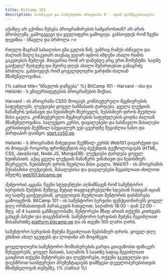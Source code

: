 ```yaml
---
title: BitCamp 101
description: სასწავლო და სამენტორო პროგრამა 0 - იდან დამწყებთათვის.
---
```


აქამდე არ გქონია შეხება პროგრამირების სამყაროსთან? არ არის პრობლემა, გამოგვყევი და ყველაფერი გამოგივა. გახსოვდეს რომ ჩვენი დევიზია - სწავლა და ბრძოლა 🔥✊

რთული მაგრამ სახალისო გზა გელის წინ, უამრავ რამეს ისწავლი და ძალიან მალე საკუთარ თავსაც ვეღარ იცნობ იმდენი ახალი რამის გაკეთებას შეძლებ. მთავარია რომ არ დანებდე არც ერთ მომენტში. სადმე გაიჭედე? შეისვენე და მეორე დღეს ახალი შემართებით განაგრძე ბრძოლა. გახსოვდეს რომ ყოველდღიური ვარჯიში ძალიან მნიშვნელოვანია. 


{% callout title="სწავლის დაწყება" %}
BitCamp 101 - Harvard - ისა და Helsinki - ს უნივერსიტეტების პროგრამების მიქსია. 

Harvard - ის პროგრამა CS50 მოიცავს კომპიუტერული მეცნიერების საფუძვლებს. ლექციები ყოველ სამშაბათს ტარდება. ყველა ლექციის ჩანაწერს ვინახავთ და ნებისმიერ მსურველს, ნებისმიერ დროს შეუძლია მისი გავლა. კომპიუტერული მეცნიერების საფუძვლების ცოდნა ძალიან მნიშვნელოვანია. სალექციო კურსი, დავალებები და სასწავლო მასალები კურსისთვის შექმნილ სპეციალურ ვებ-გვერდზე შეგიძლია ნახო და პირდაპირ დაიწყო: [start.cs50.ge](https://start.cs50.ge/). 

Helsinki - ს პროგრამის მიხედვით შექმნილ კურსს Web101 დავარქვით და ის მოიცავს როგორც ფრონტენდის ისე ბექენდის ტექნოლოგიებს (HTML, CSS, JavaScript, Node.JS, MongoDB). ლექციები ტარდება ყოველ ხუთშაბათს. აქაც ყველა ლექციის ჩანაწერს ვინახავთ და ნებისმიერ მსურველს, ნებისმიერ დროს შეუძლია მისი გავლა.  Web101 - ის პროგრამის შესაბამისი ლექციების, მასალებისა და დავალებები შეგიძლიათ იხილოთ ბმულზე [web101.bitcamp.ge](https://web101.bitcamp.ge/)

*მენტორის აყვანა:* ჩვენი სტუდენტები აღნიშნავენ რომ სამენტორო სერვისის შეძენის შემდეგ მეტად თავდაჯერებულნი ხდებიან რადგან იციან თუ სადმე გაიჭედებიან, ყოველთვის შეუძლიათ მენტორის დახმარება გამოიყენონ. BitCamp 101 - ის სამენტორო სერვისი ფუნქციონირებს ყოველ დღე ორშაბათიდან პარასკევის ჩათვლით, საღამოს 18:00 - დან 22:00 - მდე. ამ 4 საათის განმავლობაში, მენტორები მზად არიან თქვენს კითხვებს გასცენ პასუხი და დაგეხმარონ. სამენტორო სერვისის შეძენა შეგიძლიათ მისამართზე [platform.bitcamp.ge](https://platform.bitcamp.ge) და ის თვეში 100 ლარი ღირს.

სამენტორო სერვისის შეძენა შეგიძლიათ ნებისმიერ დროს. ყოველ დღე ვხსნით ახალ ჯგუფებს და ლოდინი არ მოგიწევთ.

ყოველდღიური სამენტორო მომსახურების გარდა გთავაზობთ ფიზიკურ შეხვედრებს, ყოველ შაბათს, საღამოს 5 საათზე სადაც შეგიძლიათ გაიცნოთ თქვენი მენტორები და ლექტორები, თქვენი ჯგუფელები და დაესწროთ საინტერესო პრეზენტაციებს დამწყები დეველოპერებისთვის მნიშვნელოვან თემებზე.
{% /callout %}

